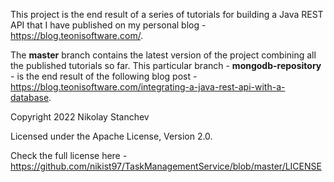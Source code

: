 This project is the end result of a series of tutorials for building a Java REST API that I have published on my personal blog - https://blog.teonisoftware.com/.

The **master** branch contains the latest version of the project combining all the published tutorials so far. This
particular branch - **mongodb-repository** - is the end result of the following blog post - https://blog.teonisoftware.com/integrating-a-java-rest-api-with-a-database.

Copyright 2022 Nikolay Stanchev

Licensed under the Apache License, Version 2.0.

Check the full license here - https://github.com/nikist97/TaskManagementService/blob/master/LICENSE